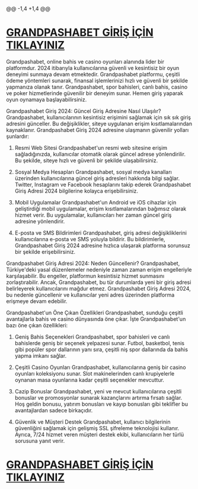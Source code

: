 @@ -1,4 +1,4 @@

# [GRANDPASHABET GİRİŞ İÇİN TIKLAYINIZ](https://tinyurl.com/GrandPashaBet1)

Grandpashabet, online bahis ve casino oyunları alanında lider bir platformdur. 2024 itibarıyla kullanıcılarına güvenli ve kesintisiz bir oyun deneyimi sunmaya devam etmektedir. Grandpashabet platformu, çeşitli ödeme yöntemleri sunarak, finansal işlemlerinizi hızlı ve güvenli bir şekilde yapmanıza olanak tanır. Grandpashabet, spor bahisleri, canlı bahis, casino ve poker hizmetlerinde güvenilir bir deneyim sunar. Hemen giriş yaparak oyun oynamaya başlayabilirsiniz.

Grandpashabet Giriş 2024: Güncel Giriş Adresine Nasıl Ulaşılır?
Grandpashabet, kullanıcılarının kesintisiz erişimini sağlamak için sık sık giriş adresini günceller. Bu değişiklikler, siteye uygulanan erişim kısıtlamalarından kaynaklanır. Grandpashabet Giriş 2024 adresine ulaşmanın güvenilir yolları şunlardır:

1. Resmi Web Sitesi
Grandpashabet'un resmi web sitesine erişim sağladığınızda, kullanıcılar otomatik olarak güncel adrese yönlendirilir. Bu şekilde, siteye hızlı ve güvenli bir şekilde ulaşabilirsiniz.

2. Sosyal Medya Hesapları
Grandpashabet, sosyal medya kanalları üzerinden kullanıcılarına güncel giriş adresleri hakkında bilgi sağlar. Twitter, Instagram ve Facebook hesaplarını takip ederek Grandpashabet Giriş Adresi 2024 bilgilerine kolayca erişebilirsiniz.

3. Mobil Uygulamalar
Grandpashabet'un Android ve iOS cihazlar için geliştirdiği mobil uygulamalar, erişim kısıtlamalarından bağımsız olarak hizmet verir. Bu uygulamalar, kullanıcıları her zaman güncel giriş adresine yönlendirir.

4. E-posta ve SMS Bildirimleri
Grandpashabet, giriş adresi değişikliklerini kullanıcılarına e-posta ve SMS yoluyla bildirir. Bu bildirimlerle, Grandpashabet Giriş 2024 adresine hızlıca ulaşarak platforma sorunsuz bir şekilde erişebilirsiniz.

Grandpashabet Giriş Adresi 2024: Neden Güncellenir?
Grandpashabet, Türkiye'deki yasal düzenlemeler nedeniyle zaman zaman erişim engelleriyle karşılaşabilir. Bu engeller, platformun kesintisiz hizmet sunmasını zorlaştırabilir. Ancak, Grandpashabet, bu tür durumlarda yeni bir giriş adresi belirleyerek kullanıcılarını mağdur etmez. Grandpashabet Giriş Adresi 2024, bu nedenle güncellenir ve kullanıcılar yeni adres üzerinden platforma erişmeye devam edebilir.

Grandpashabet'un Öne Çıkan Özellikleri
Grandpashabet, sunduğu çeşitli avantajlarla bahis ve casino dünyasında öne çıkar. İşte Grandpashabet'un bazı öne çıkan özellikleri:

1. Geniş Bahis Seçenekleri
Grandpashabet, spor bahisleri ve canlı bahislerde geniş bir seçenek yelpazesi sunar. Futbol, basketbol, tenis gibi popüler spor dallarının yanı sıra, çeşitli niş spor dallarında da bahis yapma imkanı sağlar.

2. Çeşitli Casino Oyunları
Grandpashabet, kullanıcılarına geniş bir casino oyunları koleksiyonu sunar. Slot makinelerinden canlı krupiyelerle oynanan masa oyunlarına kadar çeşitli seçenekler mevcuttur.

3. Cazip Bonuslar
Grandpashabet, yeni ve mevcut kullanıcılarına çeşitli bonuslar ve promosyonlar sunarak kazançlarını artırma fırsatı sağlar. Hoş geldin bonusu, yatırım bonusları ve kayıp bonusları gibi teklifler bu avantajlardan sadece birkaçıdır.

4. Güvenlik ve Müşteri Destek
Grandpashabet, kullanıcı bilgilerinin güvenliğini sağlamak için gelişmiş SSL şifreleme teknolojisi kullanır. Ayrıca, 7/24 hizmet veren müşteri destek ekibi, kullanıcıların her türlü sorusuna yanıt verir.

# [GRANDPASHABET GİRİŞ İÇİN TIKLAYINIZ](https://tinyurl.com/GrandPashaBet1)
